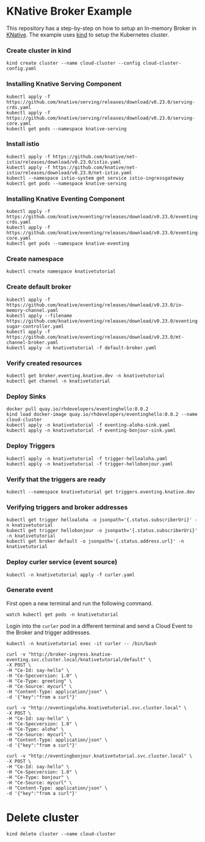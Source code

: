 # KNative Broker Example

This repository has a step-by-step on how to setup an In-memory Broker in [KNative](https://knative.dev). The example uses [kind](https://kind.sigs.k8s.io) to setup the Kubernetes cluster.

### Create cluster in kind
```
kind create cluster --name cloud-cluster --config cloud-cluster-config.yaml
```

### Installing Knative Serving Component
```
kubectl apply -f https://github.com/knative/serving/releases/download/v0.23.0/serving-crds.yaml
kubectl apply -f https://github.com/knative/serving/releases/download/v0.23.0/serving-core.yaml
kubectl get pods --namespace knative-serving
```
### Install istio
```
kubectl apply -f https://github.com/knative/net-istio/releases/download/v0.23.0/istio.yaml
kubectl apply -f https://github.com/knative/net-istio/releases/download/v0.23.0/net-istio.yaml
kubectl --namespace istio-system get service istio-ingressgateway
kubectl get pods --namespace knative-serving
```

### Installing Knative Eventing Component
```
kubectl apply -f https://github.com/knative/eventing/releases/download/v0.23.0/eventing-crds.yaml
kubectl apply -f https://github.com/knative/eventing/releases/download/v0.23.0/eventing-core.yaml
kubectl get pods --namespace knative-eventing
```

### Create namespace
```
kubectl create namespace knativetutorial
```

### Create default broker
```
kubectl apply -f https://github.com/knative/eventing/releases/download/v0.23.0/in-memory-channel.yaml
kubectl apply --filename https://github.com/knative/eventing/releases/download/v0.23.0/eventing-sugar-controller.yaml
kubectl apply -f https://github.com/knative/eventing/releases/download/v0.23.0/mt-channel-broker.yaml
kubectl apply -n knativetutorial -f default-broker.yaml
```

### Verify created resources
```
kubectl get broker.eventing.knative.dev -n knativetutorial
kubectl get channel -n knativetutorial
```

### Deploy Sinks
```
docker pull quay.io/rhdevelopers/eventinghello:0.0.2
kind load docker-image quay.io/rhdevelopers/eventinghello:0.0.2 --name cloud-cluster
kubectl apply -n knativetutorial -f eventing-aloha-sink.yaml
kubectl apply -n knativetutorial -f eventing-bonjour-sink.yaml
```

### Deploy Triggers
```
kubectl apply -n knativetutorial -f trigger-helloaloha.yaml
kubectl apply -n knativetutorial -f trigger-hellobonjour.yaml
```

### Verify that the triggers are ready
```
kubectl --namespace knativetutorial get triggers.eventing.knative.dev
```

### Verifying triggers and broker addresses
```
kubectl get trigger helloaloha -o jsonpath='{.status.subscriberUri}' -n knativetutorial
kubectl get trigger hellobonjour -o jsonpath='{.status.subscriberUri}' -n knativetutorial
kubectl get broker default -o jsonpath='{.status.address.url}' -n knativetutorial
```

### Deploy curler service (event source)
```
kubectl -n knativetutorial apply -f curler.yaml
```

### Generate event

First open a new terminal and run the following command.

```
watch kubectl get pods -n knativetutorial
```

Login into the `curler` pod in a different terminal and send a Cloud Event to the Broker and trigger addresses.

```
kubectl -n knativetutorial exec -it curler -- /bin/bash

curl -v "http://broker-ingress.knative-eventing.svc.cluster.local/knativetutorial/default" \
-X POST \
-H "Ce-Id: say-hello" \
-H "Ce-Specversion: 1.0" \
-H "Ce-Type: greeting" \
-H "Ce-Source: mycurl" \
-H "Content-Type: application/json" \
-d '{"key":"from a curl"}'

curl -v "http://eventingaloha.knativetutorial.svc.cluster.local" \
-X POST \
-H "Ce-Id: say-hello" \
-H "Ce-Specversion: 1.0" \
-H "Ce-Type: aloha" \
-H "Ce-Source: mycurl" \
-H "Content-Type: application/json" \
-d '{"key":"from a curl"}'

curl -v "http://eventingbonjour.knativetutorial.svc.cluster.local" \
-X POST \
-H "Ce-Id: say-hello" \
-H "Ce-Specversion: 1.0" \
-H "Ce-Type: bonjour" \
-H "Ce-Source: mycurl" \
-H "Content-Type: application/json" \
-d '{"key":"from a curl"}'
```

# Delete cluster

```
kind delete cluster --name cloud-cluster
```
